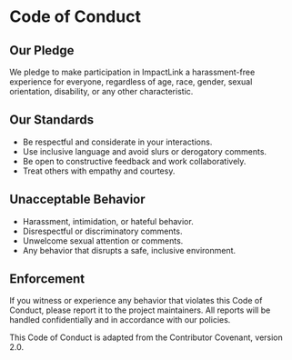 # Code of Conduct

## Our Pledge

We pledge to make participation in ImpactLink a harassment-free experience for everyone, regardless of age, race, gender, sexual orientation, disability, or any other characteristic.

## Our Standards

- Be respectful and considerate in your interactions.
- Use inclusive language and avoid slurs or derogatory comments.
- Be open to constructive feedback and work collaboratively.
- Treat others with empathy and courtesy.

## Unacceptable Behavior

- Harassment, intimidation, or hateful behavior.
- Disrespectful or discriminatory comments.
- Unwelcome sexual attention or comments.
- Any behavior that disrupts a safe, inclusive environment.

## Enforcement

If you witness or experience any behavior that violates this Code of Conduct, please report it to the project maintainers. All reports will be handled confidentially and in accordance with our policies.

This Code of Conduct is adapted from the Contributor Covenant, version 2.0.
